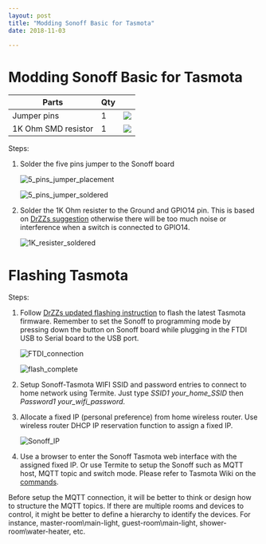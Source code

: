 ```yaml
---
layout: post
title: "Modding Sonoff Basic for Tasmota"
date: 2018-11-03

---
```

# Modding Sonoff Basic for Tasmota


| Parts               | Qty  |                                                             |
| ------------------- | ---- | ----------------------------------------------------------- |
| Jumper pins         | 1    | ![](https://carbonpanda.github.io/images/5_pins_jumper.jpg) |
| 1K Ohm SMD resistor | 1    | ![](https://carbonpanda.github.io/images/1K_resistor.jpg)   |


Steps:

1. Solder the five pins jumper to the Sonoff board

   ![5_pins_jumper_placement](https://carbonpanda.github.io/images/5_pins_jumper_placement.jpg)

   ![5_pins_jumper_soldered](https://carbonpanda.github.io/images/5_pins_jumper_soldered.jpg)

2. Solder the 1K Ohm resister to the Ground and GPIO14 pin. This is based on [DrZZs suggestion](http://drzzs.com/zzonoff-my-masterpiece-diy-smart-switch/) otherwise there will be too much noise or interference when a switch is connected to GPIO14.

   ![1K_resister_soldered](https://carbonpanda.github.io/images/1K_resister_soldered.jpg)


# Flashing Tasmota

Steps:

1. Follow [DrZZs updated flashing instruction](http://drzzs.com/updated-sonoff-basic-flashing/) to flash the latest Tasmota firmware. Remember to set the Sonoff to programming mode by pressing down the button on Sonoff board while plugging in the FTDI USB to Serial board to the USB port.

   ![FTDI_connection](https://carbonpanda.github.io/images/FTDI_connection.jpg)

   ![flash_complete](https://carbonpanda.github.io/images/flash_complete.jpg)

2. Setup Sonoff-Tasmota WIFI SSID and password entries to connect to home network using Termite. Just type *SSID1 your_home_SSID* then *Password1 your_wifi_password*.

3. Allocate a fixed IP (personal preference) from home wireless router. Use wireless router DHCP IP reservation function to assign a fixed IP.

   ![Sonoff_IP](https://carbonpanda.github.io/images/Sonoff_IP.jpg)

4. Use a browser to enter the Sonoff Tasmota web interface with the assigned fixed IP. Or use Termite to setup the Sonoff such as MQTT host, MQTT topic and switch mode. Please refer to Tasmota Wiki on the [commands](https://github.com/arendst/Sonoff-Tasmota/wiki/Commands). 


Before setup the MQTT connection, it will be better to think or design how to structure the MQTT topics. If there are multiple rooms and devices to control, it might be better to define a hierarchy to identify the devices. For instance, master-room\main-light, guest-room\main-light,  shower-room\water-heater, etc.
